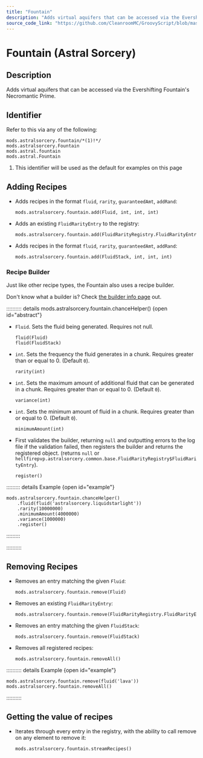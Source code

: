 ```yaml
---
title: "Fountain"
description: "Adds virtual aquifers that can be accessed via the Evershifting Fountain's Necromantic Prime."
source_code_link: "https://github.com/CleanroomMC/GroovyScript/blob/master/src/main/java/com/cleanroommc/groovyscript/compat/mods/astralsorcery/Fountain.java"
---
```


# Fountain (Astral Sorcery)

## Description

Adds virtual aquifers that can be accessed via the Evershifting Fountain's Necromantic Prime.

## Identifier

Refer to this via any of the following:

```groovy:no-line-numbers {1}
mods.astralsorcery.fountain/*(1)!*/
mods.astralsorcery.Fountain
mods.astral.fountain
mods.astral.Fountain
```

1. This identifier will be used as the default for examples on this page

## Adding Recipes

- Adds recipes in the format `fluid`, `rarity`, `guaranteedAmt`, `addRand`:

    ```groovy:no-line-numbers
    mods.astralsorcery.fountain.add(Fluid, int, int, int)
    ```

- Adds an existing `FluidRarityEntry` to the registry:

    ```groovy:no-line-numbers
    mods.astralsorcery.fountain.add(FluidRarityRegistry.FluidRarityEntry)
    ```

- Adds recipes in the format `fluid`, `rarity`, `guaranteedAmt`, `addRand`:

    ```groovy:no-line-numbers
    mods.astralsorcery.fountain.add(FluidStack, int, int, int)
    ```


### Recipe Builder

Just like other recipe types, the Fountain also uses a recipe builder.

Don't know what a builder is? Check [the builder info page](../../../groovy/builder.md) out.

:::::::::: details mods.astralsorcery.fountain.chanceHelper() {open id="abstract"}
- `Fluid`. Sets the fluid being generated. Requires not null.

    ```groovy:no-line-numbers
    fluid(Fluid)
    fluid(FluidStack)
    ```

- `int`. Sets the frequency the fluid generates in a chunk. Requires greater than or equal to 0. (Default `0`).

    ```groovy:no-line-numbers
    rarity(int)
    ```

- `int`. Sets the maximum amount of additional fluid that can be generated in a chunk. Requires greater than or equal to 0. (Default `0`).

    ```groovy:no-line-numbers
    variance(int)
    ```

- `int`. Sets the minimum amount of fluid in a chunk. Requires greater than or equal to 0. (Default `0`).

    ```groovy:no-line-numbers
    minimumAmount(int)
    ```

- First validates the builder, returning `null` and outputting errors to the log file if the validation failed, then registers the builder and returns the registered object. (returns `null` or `hellfirepvp.astralsorcery.common.base.FluidRarityRegistry$FluidRarityEntry`).

    ```groovy:no-line-numbers
    register()
    ```

::::::::: details Example {open id="example"}
```groovy:no-line-numbers
mods.astralsorcery.fountain.chanceHelper()
    .fluid(fluid('astralsorcery.liquidstarlight'))
    .rarity(10000000)
    .minimumAmount(4000000)
    .variance(1000000)
    .register()
```

:::::::::

::::::::::

## Removing Recipes

- Removes an entry matching the given `Fluid`:

    ```groovy:no-line-numbers
    mods.astralsorcery.fountain.remove(Fluid)
    ```

- Removes an existing `FluidRarityEntry`:

    ```groovy:no-line-numbers
    mods.astralsorcery.fountain.remove(FluidRarityRegistry.FluidRarityEntry)
    ```

- Removes an entry matching the given `FluidStack`:

    ```groovy:no-line-numbers
    mods.astralsorcery.fountain.remove(FluidStack)
    ```

- Removes all registered recipes:

    ```groovy:no-line-numbers
    mods.astralsorcery.fountain.removeAll()
    ```

:::::::::: details Example {open id="example"}
```groovy:no-line-numbers
mods.astralsorcery.fountain.remove(fluid('lava'))
mods.astralsorcery.fountain.removeAll()
```

::::::::::

## Getting the value of recipes

- Iterates through every entry in the registry, with the ability to call remove on any element to remove it:

    ```groovy:no-line-numbers
    mods.astralsorcery.fountain.streamRecipes()
    ```
